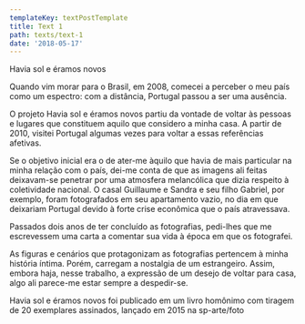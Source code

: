 ```yaml
---
templateKey: textPostTemplate
title: Text 1
path: texts/text-1
date: '2018-05-17'
---
```

Havia sol e éramos novos



Quando vim morar para o Brasil, em 2008, comecei a perceber o meu país como um espectro: com a distância, Portugal passou a ser uma ausência.



O projeto Havia sol e éramos novos partiu da vontade de voltar às pessoas e lugares que constituem aquilo que considero a minha casa. A partir de 2010, visitei Portugal algumas vezes para voltar a essas referências afetivas.



Se o objetivo inicial era o de ater-me àquilo que havia de mais particular na minha relação com o país, dei-me conta de que as imagens ali feitas deixavam-se penetrar por uma atmosfera melancólica que dizia respeito à coletividade nacional. O casal Guillaume e Sandra e seu filho Gabriel, por exemplo, foram fotografados em seu apartamento vazio, no dia em que deixariam Portugal devido à forte crise econômica que o país atravessava.



Passados dois anos de ter concluído as fotografias, pedi-lhes que me escrevessem uma carta a comentar sua vida à época em que os fotografei.



As figuras e cenários que protagonizam as fotografias pertencem à minha história íntima. Porém, carregam a nostalgia de um estrangeiro. Assim, embora haja, nesse trabalho, a expressão de um desejo de voltar para casa, algo ali parece-me estar sempre a despedir-se.



 



Havia sol e éramos novos foi publicado em um livro homônimo com tiragem de 20 exemplares assinados, lançado em 2015 na sp-arte/foto
